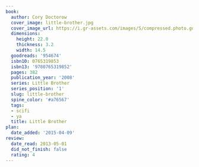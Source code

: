 ```yaml
---
book:
  author: Cory Doctorow
  cover_image: little-brother.jpg
  cover_image_url: https://i.gr-assets.com/images/S/compressed.photo.goodreads.com/books/1349673129l/954674._SX98_.jpg
  dimensions:
    height: 22.0
    thickness: 3.2
    width: 14.5
  goodreads: '954674'
  isbn10: 0765319853
  isbn13: '9780765319852'
  pages: 382
  publication_year: '2008'
  series: Little Brother
  series_position: '1'
  slug: little-brother
  spine_color: '#a76567'
  tags:
  - scifi
  - ya
  title: Little Brother
plan:
  date_added: '2015-04-09'
review:
  date_read: 2013-05-01
  did_not_finish: false
  rating: 4
---
```

